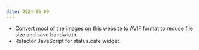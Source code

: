 ```yaml
---
date: 2024-06-09
---
```


* Convert most of the images on this website to AVIF format to reduce file size and save bandwidth.
* Refactor JavaScript for status.cafe widget.